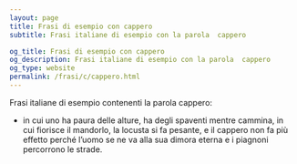 ```yaml
---
layout: page
title: Frasi di esempio con cappero 
subtitle: Frasi italiane di esempio con la parola  cappero

og_title: Frasi di esempio con cappero 
og_description: Frasi italiane di esempio con la parola  cappero
og_type: website
permalink: /frasi/c/cappero.html
---
```


Frasi italiane di esempio contenenti la parola cappero:


- in cui uno ha paura delle alture, ha degli spaventi mentre cammina, in cui fiorisce il mandorlo, la locusta si fa pesante, e il cappero non fa più effetto perché l’uomo se ne va alla sua dimora eterna e i piagnoni percorrono le strade.

